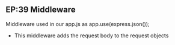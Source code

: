 ## EP:39 Middleware

Middleware used in our app.js as app.use(express.json());
- This middleware adds the request body to the request objects